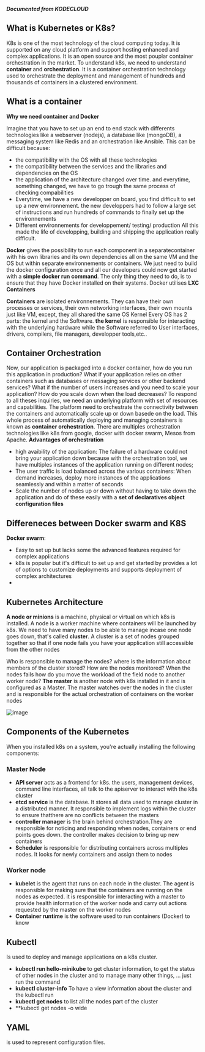 ***Documented from KODECLOUD***

## What is Kubernetes or K8s?
K8s is one of the most technology of the cloud computing today. It is supported on any cloud platform and support hosting enhanced and complex applications. It is an open source and the most pouplar container orchestration in the market. To understand k8s, we need to understand **container** and **orchestration**.
It is a container orchestration technology used to orchestrate the deployment and management of hundreds and thousands of containers in a clustered environment.
## What is a container
**Why we need container and Docker**

Imagine that you have to set up an end to end stack with differents technologies like a webserver (nodejs), a database like (mongoDB), a messaging system like Redis and an orchestration like Ansible. This can be difficult because:
- the compatibility with the OS with all these technologies
- the compatibility between the services and the libraries and dependencies on the OS
- the application of the architecture changed over time. and everytime, something changed, we have to go trough the same process of checking compabilities
- Everytime, we have a new developper on board, you find difficult to set up a new environnement. the new developpers had to follow a large set of instructions and run hundreds of commands to finally set up the environnements
- Different environnements for developpement/ testing/ production
All this made the life of developping, building and shipping the application really difficult.

**Docker** gives the possibility to run each component in a separatecontainer with his own libraries and its own dependencies all on the same VM and the OS but within separate environnements or containers. We just need to build the docker configuration once and all our developers could now get started with a **simple docker run command**. The only thing they need to do, is to ensure that they have Docker installed on their systems. Docker utilises **LXC Containers** 

**Containers** are isolated environnements. They can have their own processes or services, their own networking interfaces, their own mounts just like VM, except, they all shared the same OS Kernel
Every OS has 2 parts: the kernel and the Software. **the kernel** is responsible for interacting with the underlying hardware while the Software referred to User interfaces, drivers, compilers, file managers, developper tools,etc..
 
 ## Container Orchestration
 
 Now, our application is packaged into a docker container, how do you run this application in production? What if your application relies on other containers such as databases or messaging services or other backend services? What if the number of users increases and you need to scale your application? How do you scale down when the load decreases?
 To respond to all theses inquiries, we need an underlying platform with set of resources and capabilities. The platform need to orchestrate the connectivity between the containers and automatically scale up or down basede on the load. This whole process of automatically deploying and managing containers is known as **container orchestration**. There are multiples orchestration technologies like k8s from google, docker with docker swarm, Mesos from Apache.
**Advantages of orchestration**
- high avaibility of the application: The failure of a hardware could not bring your application down because with the orchestration tool, we have multiples instances of the application running on different nodes;
- The user traffic is load balanced across the various containers: When demand increases, deploy more instances of the applications seamlessly and within a matter of seconds
- Scale the number of nodes up or down without having to take down the application and do of these easily with a **set of declaratives object configuration files**

 ## Differeneces between Docker swarm and K8S
 **Docker swarm**:
 - Easy to set up but lacks some the advanced features required for complex applications
 - k8s is popular but it's difficult to set up and get started by provides a lot of options to customize deployments and supports deployment of complex architectures
 - 

## Kubernetes Architecture

**A node or minions** is a machine, physical or virtual on which k8s is installed. A node is a worker machine where containers will be launched by k8s. We need to have many nodes to be able to manage incase one node goes down, that's called **cluster**. A cluster is a set of nodes grouped together so that if one node fails you have your application still accessible from the other nodes

Who is responsible to manage the nodes? where is the information about members of the cluster stored? How are the nodes monitored? When the nodes fails how do you move the workload of the field node to another worker node? **The master** is another node with k8s installed in it and is configured as a Master. The master watches over the nodes in the cluster and is responsible for the actual orchestration of containers on the worker nodes


![image](https://user-images.githubusercontent.com/102819001/234431866-f7230285-11b0-4b71-81e6-1b9fb165f684.png)

## Components of the Kubernetes

When you installed k8s on a system, you're actually installing the following components:
### Master Node
- **API server** acts as a frontend for k8s. the users, management devices, command line interfaces, all talk to the apiserver to interact with the k8s cluster
- **etcd service** is the database. It stores all data used to manage cluster in a distributed manner. It responsible to implement logs within the cluster to ensure thatthere are no conflicts between the masters
- **controller manager** is the brain behind orchestration.They are responsible for noticing and responding when nodes, containers or end points goes down. the controller makes decision to bring up new containers
- **Scheduler** is responsible for distributing containers across multiples nodes. It looks for newly containers and assign them to nodes
### Worker node
- **kubelet** is the agent that runs on each node in the cluster. The agent is responsible for making sure that the containers are running on the nodes as expected. it is responsible for interacting with a master to provide health information of the worker node and carry out actions requested by the master on the worker nodes
- **Container runtime** is the software used to run containers (Docker)
 to know
## Kubectl 
Is used to deploy and manage applications on a k8s cluster. 
- **kubectl run hello-minikube** to get cluster information, to get the status of other nodes in the cluster and to manage many other things, ... just run the command 
- **kubectl cluster-info** To have a view information about the cluster and the kubectl run 
- **kubectl get nodes** to list all the nodes part of the cluster
- **kubectl get nodes -o wide

## YAML
is used to represent configuration files.  





























